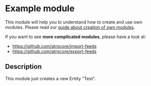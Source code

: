 # Example module
This module will help you to understand how to create and use own modules.
Please read our [guide about creation of own modules](https://github.com/atrocore/atrocore-docs/blob/master/en/developer-guide/creating-own-module.md).

If you want to see **more complicated modules**, please have a look at:
- https://github.com/atrocore/import-feeds
- https://github.com/atrocore/export-feeds

## Description
This module just creates a new Entity "Test".
